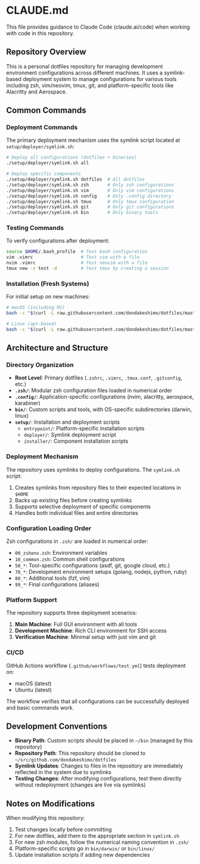 # CLAUDE.md

This file provides guidance to Claude Code (claude.ai/code) when working with code in this repository.

## Repository Overview

This is a personal dotfiles repository for managing development environment configurations across different machines. It uses a symlink-based deployment system to manage configurations for various tools including zsh, vim/neovim, tmux, git, and platform-specific tools like Alacritty and Aerospace.

## Common Commands

### Deployment Commands

The primary deployment mechanism uses the symlink script located at `setup/deployer/symlink.sh`:

```bash
# Deploy all configurations (dotfiles + binaries)
./setup/deployer/symlink.sh all

# Deploy specific components
./setup/deployer/symlink.sh dotfiles  # All dotfiles
./setup/deployer/symlink.sh zsh       # Only zsh configurations
./setup/deployer/symlink.sh vim       # Only vim configurations
./setup/deployer/symlink.sh config    # Only .config directory
./setup/deployer/symlink.sh tmux      # Only tmux configuration
./setup/deployer/symlink.sh git       # Only git configurations
./setup/deployer/symlink.sh bin       # Only binary tools
```

### Testing Commands

To verify configurations after deployment:
```bash
source $HOME/.bash_profile  # Test bash configuration
vim .vimrc                  # Test vim with a file
nvim .vimrc                 # Test neovim with a file
tmux new -s test -d         # Test tmux by creating a session
```

### Installation (Fresh Systems)

For initial setup on new machines:
```bash
# macOS (including M1)
bash -c "$(curl -L raw.githubusercontent.com/dondakeshimo/dotfiles/master/setup/entrypoint/mac_full.sh)"

# Linux (apt-based)
bash -c "$(curl -L raw.githubusercontent.com/dondakeshimo/dotfiles/master/setup/entrypoint/apt_full.sh)"
```

## Architecture and Structure

### Directory Organization

- **Root Level**: Primary dotfiles (`.zshrc`, `.vimrc`, `.tmux.conf`, `.gitconfig`, etc.)
- **`.zsh/`**: Modular zsh configuration files loaded in numerical order
- **`.config/`**: Application-specific configurations (nvim, alacritty, aerospace, karabiner)
- **`bin/`**: Custom scripts and tools, with OS-specific subdirectories (darwin, linux)
- **`setup/`**: Installation and deployment scripts
  - `entrypoint/`: Platform-specific installation scripts
  - `deployer/`: Symlink deployment script
  - `installer/`: Component installation scripts

### Deployment Mechanism

The repository uses symlinks to deploy configurations. The `symlink.sh` script:
1. Creates symlinks from repository files to their expected locations in `$HOME`
2. Backs up existing files before creating symlinks
3. Supports selective deployment of specific components
4. Handles both individual files and entire directories

### Configuration Loading Order

Zsh configurations in `.zsh/` are loaded in numerical order:
- `00_zshenv.zsh`: Environment variables
- `10_common.zsh`: Common shell configurations
- `50_*`: Tool-specific configurations (asdf, git, google cloud, etc.)
- `70_*`: Development environment setups (golang, nodejs, python, ruby)
- `80_*`: Additional tools (fzf, vim)
- `99_*`: Final configurations (aliases)

### Platform Support

The repository supports three deployment scenarios:
1. **Main Machine**: Full GUI environment with all tools
2. **Development Machine**: Rich CLI environment for SSH access
3. **Verification Machine**: Minimal setup with just vim and git

### CI/CD

GitHub Actions workflow (`.github/workflows/test.yml`) tests deployment on:
- macOS (latest)
- Ubuntu (latest)

The workflow verifies that all configurations can be successfully deployed and basic commands work.

## Development Conventions

- **Binary Path**: Custom scripts should be placed in `~/bin` (managed by this repository)
- **Repository Path**: This repository should be cloned to `~/src/github.com/dondakeshimo/dotfiles`
- **Symlink Updates**: Changes to files in the repository are immediately reflected in the system due to symlinks
- **Testing Changes**: After modifying configurations, test them directly without redeployment (changes are live via symlinks)

## Notes on Modifications

When modifying this repository:
1. Test changes locally before committing
2. For new dotfiles, add them to the appropriate section in `symlink.sh`
3. For new zsh modules, follow the numerical naming convention in `.zsh/`
4. Platform-specific scripts go in `bin/darwin/` or `bin/linux/`
5. Update installation scripts if adding new dependencies